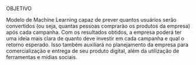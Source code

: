OBJETIVO

Modelo de Machine Learning capaz de prever quantos usuários serão convertidos (ou seja, quantas pessoas comprarão os produtos da empresa) após cada campanha. Com os resultados obtidos, a empresa poderá ter uma ideia mais clara de quanto deve investir em cada campanha e qual o retorno esperado. Isso também auxiliará no planejamento da empresa para comercialização e entrega de seu produto digital, além da utilização de ferramentas e mídias sociais.
